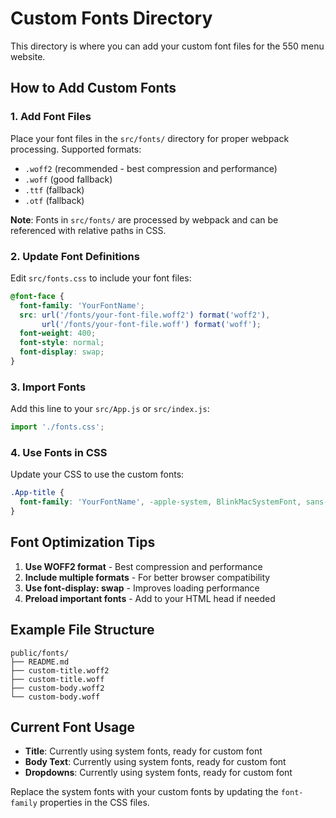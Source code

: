 # Custom Fonts Directory

This directory is where you can add your custom font files for the 550 menu website.

## How to Add Custom Fonts

### 1. Add Font Files
Place your font files in the `src/fonts/` directory for proper webpack processing. Supported formats:
- `.woff2` (recommended - best compression and performance)
- `.woff` (good fallback)
- `.ttf` (fallback)
- `.otf` (fallback)

**Note**: Fonts in `src/fonts/` are processed by webpack and can be referenced with relative paths in CSS.

### 2. Update Font Definitions
Edit `src/fonts.css` to include your font files:

```css
@font-face {
  font-family: 'YourFontName';
  src: url('/fonts/your-font-file.woff2') format('woff2'),
       url('/fonts/your-font-file.woff') format('woff');
  font-weight: 400;
  font-style: normal;
  font-display: swap;
}
```

### 3. Import Fonts
Add this line to your `src/App.js` or `src/index.js`:

```javascript
import './fonts.css';
```

### 4. Use Fonts in CSS
Update your CSS to use the custom fonts:

```css
.App-title {
  font-family: 'YourFontName', -apple-system, BlinkMacSystemFont, sans-serif;
}
```

## Font Optimization Tips

1. **Use WOFF2 format** - Best compression and performance
2. **Include multiple formats** - For better browser compatibility
3. **Use font-display: swap** - Improves loading performance
4. **Preload important fonts** - Add to your HTML head if needed

## Example File Structure

```
public/fonts/
├── README.md
├── custom-title.woff2
├── custom-title.woff
├── custom-body.woff2
└── custom-body.woff
```

## Current Font Usage

- **Title**: Currently using system fonts, ready for custom font
- **Body Text**: Currently using system fonts, ready for custom font
- **Dropdowns**: Currently using system fonts, ready for custom font

Replace the system fonts with your custom fonts by updating the `font-family` properties in the CSS files.
